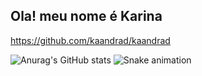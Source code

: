 ## Ola! meu nome é Karina
https://github.com/kaandrad/kaandrad

![Anurag's GitHub stats](https://github-readme-stats.vercel.app/api?username=kaandrad&show_icons=true&theme=dracula)
![Snake animation](https://github.com/kaandrad/kaandrad/blob/output/github-contribution-grid-snake.svg)
